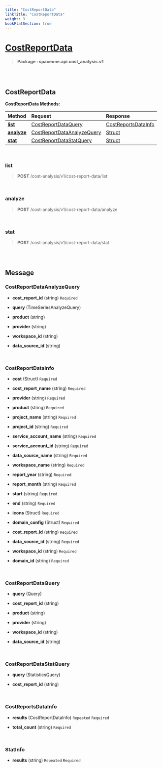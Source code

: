 ```yaml
---
title: "CostReportData"
linkTitle: "CostReportData"
weight: 3
bookFlatSection: true
---
```

# [CostReportData](#CostReportData)



>  **Package : spaceone.api.cost_analysis.v1**

<br>
<br>

## CostReportData





**CostReportData Methods:**


| Method | Request | Response |
| :----- | :-------- | :-------- |
| [**list**](./CostReportData#list) | [CostReportDataQuery](CostReportData#costreportdataquery) | [CostReportsDataInfo](CostReportData#costreportsdatainfo) |
| [**analyze**](./CostReportData#analyze) | [CostReportDataAnalyzeQuery](CostReportData#costreportdataanalyzequery) | [Struct](CostReportData#struct) |
| [**stat**](./CostReportData#stat) | [CostReportDataStatQuery](CostReportData#costreportdatastatquery) | [Struct](CostReportData#struct) |



    
<br>

### list





> **POST** /cost-analysis/v1/cost-report-data/list
>






    
<br>

### analyze





> **POST** /cost-analysis/v1/cost-report-data/analyze
>






    
<br>

### stat





> **POST** /cost-analysis/v1/cost-report-data/stat
>






    


<br>
<br>

## Message



### CostReportDataAnalyzeQuery
* **cost_report_id** (string)   `Required` 

    
* **query** (TimeSeriesAnalyzeQuery)  

    
* **product** (string)  

    
* **provider** (string)  

    
* **workspace_id** (string)  

    
* **data_source_id** (string)  

    <br>

### CostReportDataInfo
* **cost** (Struct)   `Required` 

    
* **cost_report_name** (string)   `Required` 

    
* **provider** (string)   `Required` 

    
* **product** (string)   `Required` 

    
* **project_name** (string)   `Required` 

    
* **project_id** (string)   `Required` 

    
* **service_account_name** (string)   `Required` 

    
* **service_account_id** (string)   `Required` 

    
* **data_source_name** (string)   `Required` 

    
* **workspace_name** (string)   `Required` 

    
* **report_year** (string)   `Required` 

    
* **report_month** (string)   `Required` 

    
* **start** (string)   `Required` 

    
* **end** (string)   `Required` 

    
* **icons** (Struct)   `Required` 

    
* **domain_config** (Struct)   `Required` 

    
* **cost_report_id** (string)   `Required` 

    
* **data_source_id** (string)   `Required` 

    
* **workspace_id** (string)   `Required` 

    
* **domain_id** (string)   `Required` 

    <br>

### CostReportDataQuery
* **query** (Query)  

    
* **cost_report_id** (string)  

    
* **product** (string)  

    
* **provider** (string)  

    
* **workspace_id** (string)  

    
* **data_source_id** (string)  

    <br>

### CostReportDataStatQuery
* **query** (StatisticsQuery)  

    
* **cost_report_id** (string)  

    <br>

### CostReportsDataInfo
* **results** (CostReportDataInfo)  `Repeated`    `Required` 

    
* **total_count** (string)   `Required` 

    <br>

### StatInfo
* **results** (string)  `Repeated`    `Required` 

    <br>

